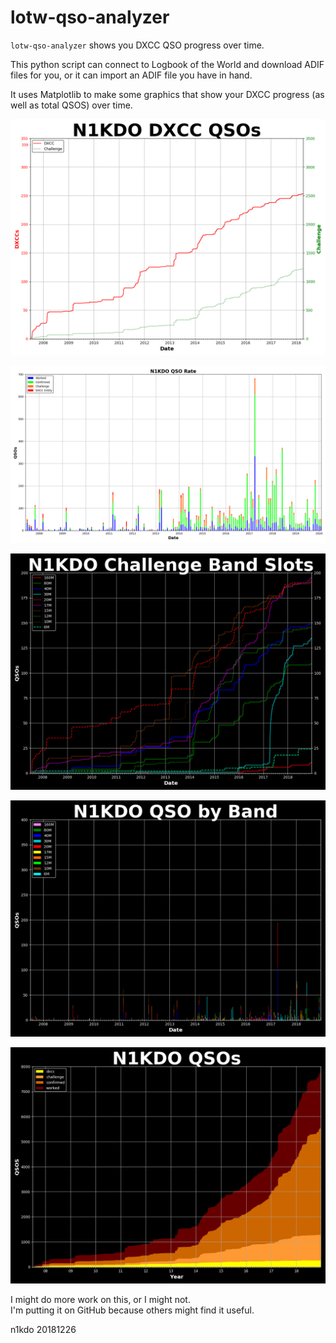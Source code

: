# lotw-qso-analyzer

`lotw-qso-analyzer` shows you DXCC QSO progress over time.

This python script can connect to Logbook of the World and download ADIF files for you,
or it can import an ADIF file you have in hand.

It uses Matplotlib to make some graphics that show your DXCC progress (as well as total QSOS)
over time.

![Example](N1KDO_dxcc_qsos.png)

![Example](N1KDO_qso_rate.png)

![Example](N1KDO_challenge_bands_by_date.png)

![Example](N1KDO_qsos_band_rate.png)

![Example](N1KDO_qsos_by_date.png)

I might do more work on this, or I might not.  
I'm putting it on GitHub because others might find it useful.  

n1kdo 20181226
